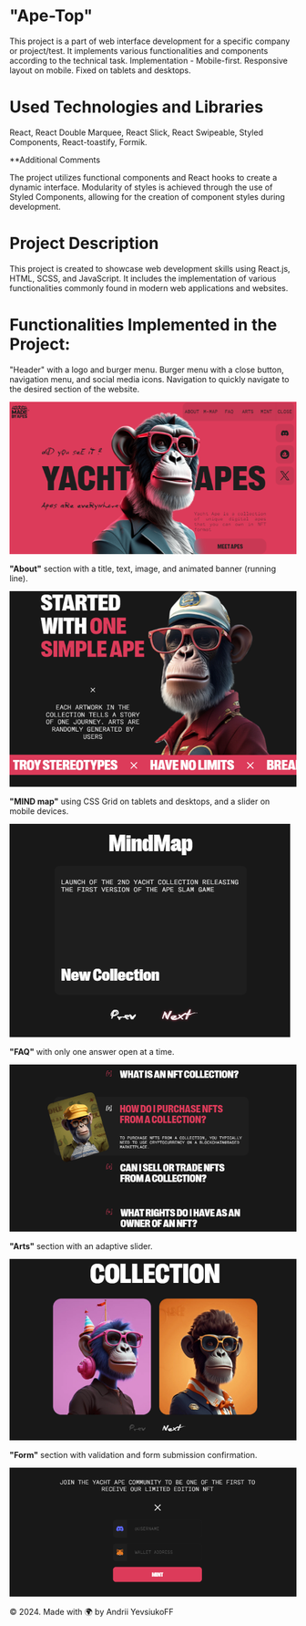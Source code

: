 # "Ape-Top"
This project is a part of web interface development for a specific company or project/test. It implements various functionalities and components according to the technical task. Implementation - Mobile-first. Responsive layout on mobile. Fixed on tablets and desktops.

# Used Technologies and Libraries
React, React Double Marquee, React Slick, React Swipeable, Styled Components, React-toastify, Formik.

**Additional Comments

The project utilizes functional components and React hooks to create a dynamic interface. Modularity of styles is achieved through the use of Styled Components, allowing for the creation of component styles during development.

# Project Description
This project is created to showcase web development skills using React.js, HTML, SCSS, and JavaScript. It includes the implementation of various functionalities commonly found in modern web applications and websites.

# Functionalities Implemented in the Project:
"Header" with a logo and burger menu. 
Burger menu with a close button, navigation menu, and social media icons. Navigation to quickly navigate to the desired section of the website.

![Header/Hero](https://github.com/Andrey-EOFF/ape-top/blob/master/images/Readme/header.png)

**"About"** section with a title, text, image, and animated banner (running line).

![About](https://github.com/Andrey-EOFF/ape-top/blob/master/images/Readme/about.png)

**"MIND map"** using CSS Grid on tablets and desktops, and a slider on mobile devices.

![MIND map](https://github.com/Andrey-EOFF/ape-top/blob/master/images/Readme/mind.png)

**"FAQ"** with only one answer open at a time.

![FAQ](https://github.com/Andrey-EOFF/ape-top/blob/master/images/Readme/FAQ.png)

**"Arts"** section with an adaptive slider.

![Arts](https://github.com/Andrey-EOFF/ape-top/blob/master/images/Readme/arts.png)

**"Form"** section with validation and form submission confirmation.

![Form](https://github.com/Andrey-EOFF/ape-top/blob/master/images/Readme/form.png)

© 2024. Made with 🌍 by Andrii YevsiukoFF
